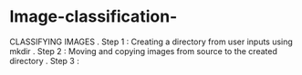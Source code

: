# Image-classification-
CLASSIFYING IMAGES . 
Step 1 : Creating a directory from user inputs using mkdir .
Step 2 : Moving and copying images from source to the created directory .
Step 3 : 
